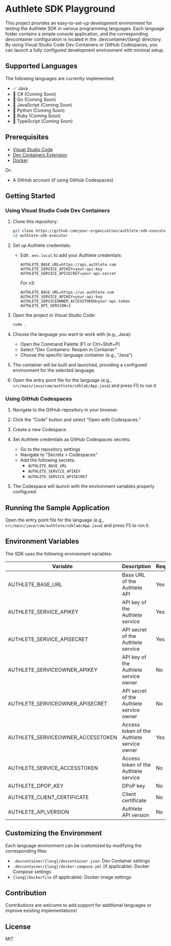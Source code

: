 # Authlete SDK Playground

This project provides an easy-to-set-up development environment for testing the Authlete SDK in various programming languages.
Each language folder contains a simple console application, and the corresponding devcontainer configuration is located in the .devcontainer/{lang} directory.
By using Visual Studio Code Dev Containers or GitHub Codespaces, you can launch a fully configured development environment with minimal setup.

## Supported Languages

The following languages are currently implemented:

- ✅ Java  
- 🚧 C# (Coming Soon)  
- 🚧 Go (Coming Soon)  
- 🚧 JavaScript (Coming Soon)  
- 🚧 Python (Coming Soon)  
- 🚧 Ruby (Coming Soon)  
- 🚧 TypeScript (Coming Soon)

## Prerequisites

- [Visual Studio Code](https://code.visualstudio.com/)
- [Dev Containers Extension](https://marketplace.visualstudio.com/items?itemName=ms-vscode-remote.remote-containers)
- [Docker](https://www.docker.com/products/docker-desktop)

Or:

- A GitHub account (if using GitHub Codespaces)

## Getting Started

### Using Visual Studio Code Dev Containers

1. Clone this repository:
   ```bash
   git clone https://github.com/your-organization/authlete-sdk-executor.git
   cd authlete-sdk-executor
   ```

2. Set up Authlete credentials:
   - Edit `.env.local` to add your Authlete credentials:
     ```
     AUTHLETE_BASE_URL=https://api.authlete.com
     AUTHLETE_SERVICE_APIKEY=your-api-key
     AUTHLETE_SERVICE_APISECRET=your-api-secret
     ```

     For v3:

     ```
     AUTHLETE_BASE_URL=https://us.authlete.com
     AUTHLETE_SERVICE_APIKEY=your-api-key
     AUTHLETE_SERVICEOWNER_ACCESSTOKEN=your-api-token
     AUTHLETE_API_VERSION=3
     ```

3. Open the project in Visual Studio Code:
   ```bash
   code .
   ```

4. Choose the language you want to work with (e.g., Java):
   - Open the Command Palette (F1 or Ctrl+Shift+P)
   - Select "Dev Containers: Reopen in Container"
   - Choose the specific language container (e.g., "Java")

5. The container will be built and launched, providing a configured environment for the selected language.

6. Open the entry point file for the language (e.g., `src/main/java/com/authlete/sdklab/App.java`) and press F5 to run it.

### Using GitHub Codespaces

1. Navigate to the GitHub repository in your browser.

2. Click the “Code” button and select “Open with Codespaces.”

3. Create a new Codespace.

4. Set Authlete credentials as GitHub Codespaces secrets:
   - Go to the repository settings
   - Navigate to “Secrets > Codespaces”
   - Add the following secrets:
     - `AUTHLETE_BASE_URL`
     - `AUTHLETE_SERVICE_APIKEY`
     - `AUTHLETE_SERVICE_APISECRET`

5. The Codespace will launch with the environment variables properly configured.

## Running the Sample Application

Open the entry point file for the language (e.g., `src/main/java/com/authlete/sdklab/App.java`) and press F5 to run it.

## Environment Variables

The SDK uses the following environment variables:

| Variable | Description | Required |
|----------|-------------|----------|
| AUTHLETE_BASE_URL | Base URL of the Authlete API | Yes |
| AUTHLETE_SERVICE_APIKEY | API key of the Authlete service | Yes |
| AUTHLETE_SERVICE_APISECRET | API secret of the Authlete service | Yes (v2) |
| AUTHLETE_SERVICEOWNER_APIKEY | API key of the Authlete service owner | No |
| AUTHLETE_SERVICEOWNER_APISECRET | API secret of the Authlete service owner | No |
| AUTHLETE_SERVICEOWNER_ACCESSTOKEN | Access token of the Authlete service owner | Yes (v3) |
| AUTHLETE_SERVICE_ACCESSTOKEN | Access token of the Authlete service | No |
| AUTHLETE_DPOP_KEY | DPoP key | No |
| AUTHLETE_CLIENT_CERTIFICATE | Client certificate | No |
| AUTHLETE_API_VERSION | Authlete API version | No |

## Customizing the Environment

Each language environment can be customized by modifying the corresponding files:

- `.devcontainer/{lang}/devcontainer.json`: Dev Container settings  
- `.devcontainer/{lang}/docker-compose.yml` (if applicable): Docker Compose settings  
- `{lang}/Dockerfile` (if applicable): Docker image settings

## Contribution

Contributions are welcome to add support for additional languages or improve existing implementations!

## License

MIT

